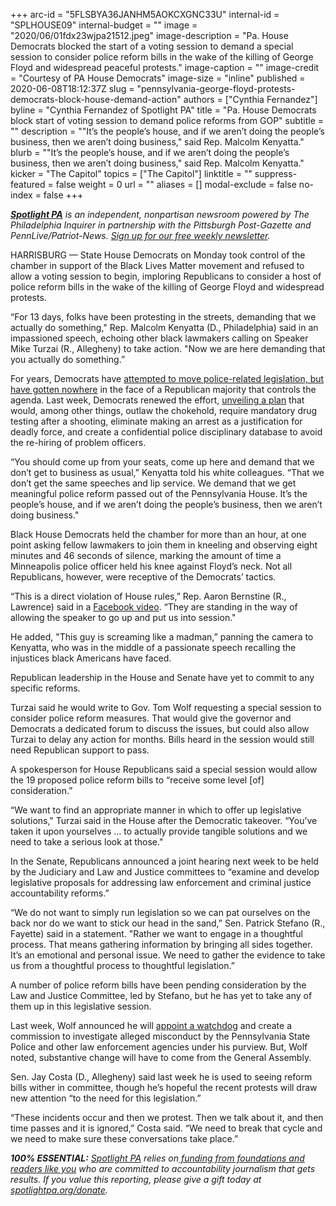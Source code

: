 +++
arc-id = "5FLSBYA36JANHM5AOKCXGNC33U"
internal-id = "SPLHOUSE09"
internal-budget = ""
image = "2020/06/01fdx23wjpa21512.jpeg"
image-description = "Pa. House Democrats blocked the start of a voting session to demand a special session to consider police reform bills in the wake of the killing of George Floyd and widespread peaceful protests."
image-caption = ""
image-credit = "Courtesy of PA House Democrats"
image-size = "inline"
published = 2020-06-08T18:12:37Z
slug = "pennsylvania-george-floyd-protests-democrats-block-house-demand-action"
authors = ["Cynthia Fernandez"]
byline = "Cynthia Fernandez of Spotlight PA"
title = "Pa. House Democrats block start of voting session to demand police reforms from GOP"
subtitle = ""
description = "\"It’s the people’s house, and if we aren’t doing the people’s business, then we aren’t doing business,\" said Rep. Malcolm Kenyatta."
blurb = "\"It’s the people’s house, and if we aren’t doing the people’s business, then we aren’t doing business,\" said Rep. Malcolm Kenyatta."
kicker = "The Capitol"
topics = ["The Capitol"]
linktitle = ""
suppress-featured = false
weight = 0
url = ""
aliases = []
modal-exclude = false
no-index = false
+++

<a href="https://lesspage.com/"><i><b>Spotlight PA</b></i></a><i> is an independent, nonpartisan newsroom powered by The Philadelphia Inquirer in partnership with the Pittsburgh Post-Gazette and PennLive/Patriot-News. </i><a href="https://lesspage.com/newsletters"><i>Sign up for our free weekly newsletter</i></a><i>.</i>

HARRISBURG — State House Democrats on Monday took control of the chamber in support of the Black Lives Matter movement and refused to allow a voting session to begin, imploring Republicans to consider a host of police reform bills in the wake of the killing of George Floyd and widespread protests.

“For 13 days, folks have been protesting in the streets, demanding that we actually do something," Rep. Malcolm Kenyatta (D., Philadelphia) said in an impassioned speech, echoing other black lawmakers calling on Speaker Mike Turzai (R., Allegheny) to take action. "Now we are here demanding that you actually do something.”

For years, Democrats have <a href="https://lesspage.com/news/2020/06/police-protest-pennsylvania-antwon-rose-use-of-force/" target=_blank>attempted to move police-related legislation, but have gotten nowhere</a> in the face of a Republican majority that controls the agenda. Last week, Democrats renewed the effort, <a href="https://www.pahouse.com/files/Documents/2020-06-02_031452__Updated%20Police%20Reforms%20(3).pdf" target=_blank>unveiling a plan</a> that would, among other things, outlaw the chokehold, require mandatory drug testing after a shooting, eliminate making an arrest as a justification for deadly force, and create a confidential police disciplinary database to avoid the re-hiring of problem officers.

“You should come up from your seats, come up here and demand that we don’t get to business as usual,” Kenyatta told his white colleagues. “That we don’t get the same speeches and lip service. We demand that we get meaningful police reform passed out of the Pennsylvania House. It’s the people’s house, and if we aren’t doing the people’s business, then we aren’t doing business."

Black House Democrats held the chamber for more than an hour, at one point asking fellow lawmakers to join them in kneeling and observing eight minutes and 46 seconds of silence, marking the amount of time a Minneapolis police officer held his knee against Floyd’s neck. Not all Republicans, however, were receptive of the Democrats’ tactics.

<script src="https://lesspage.com/embed.js" async></script><div data-spl-embed-version="1" data-spl-src="https://lesspage.com/embeds/newsletter/"></div>


“This is a direct violation of House rules,” Rep. Aaron Bernstine (R., Lawrence) said in a <a href="https://www.facebook.com/watch/?from=bookmark">Facebook video</a>. “They are standing in the way of allowing the speaker to go up and put us into session."

He added, "This guy is screaming like a madman,” panning the camera to Kenyatta, who was in the middle of a passionate speech recalling the injustices black Americans have faced.

Republican leadership in the House and Senate have yet to commit to any specific reforms.

Turzai said he would write to Gov. Tom Wolf requesting a special session to consider police reform measures. That would give the governor and Democrats a dedicated forum to discuss the issues, but could also allow Turzai to delay any action for months. Bills heard in the session would still need Republican support to pass.

A spokesperson for House Republicans said a special session would allow the 19 proposed police reform bills to “receive some level [of] consideration.”

“We want to find an appropriate manner in which to offer up legislative solutions," Turzai said in the House after the Democratic takeover. “You’ve taken it upon yourselves … to actually provide tangible solutions and we need to take a serious look at those."

In the Senate, Republicans announced a joint hearing next week to be held by the Judiciary and Law and Justice committees to “examine and develop legislative proposals for addressing law enforcement and criminal justice accountability reforms.”

<script src="https://lesspage.com/embed.js" async></script><div data-spl-embed-version="1" data-spl-src="https://lesspage.com/embeds/donate/"></div>


“We do not want to simply run legislation so we can pat ourselves on the back nor do we want to stick our head in the sand,” Sen. Patrick Stefano (R., Fayette) said in a statement. "Rather we want to engage in a thoughtful process. That means gathering information by bringing all sides together. It’s an emotional and personal issue. We need to gather the evidence to take us from a thoughtful process to thoughtful legislation.”

A number of police reform bills have been pending consideration by the Law and Justice Committee, led by Stefano, but he has yet to take any of them up in this legislative session.

Last week, Wolf announced he will <a href="https://lesspage.com/news/2020/06/pennsylvania-state-police-watchdog-tom-wolf-reform-george-floyd/">appoint a watchdog</a> and create a commission to investigate alleged misconduct by the Pennsylvania State Police and other law enforcement agencies under his purview. But, Wolf noted, substantive change will have to come from the General Assembly.

Sen. Jay Costa (D., Allegheny) said last week he is used to seeing reform bills wither in committee, though he’s hopeful the recent protests will draw new attention “to the need for this legislation.”

“These incidents occur and then we protest. Then we talk about it, and then time passes and it is ignored,” Costa said. “We need to break that cycle and we need to make sure these conversations take place.”

<i><b>100% ESSENTIAL:</b></i> <a href="https://lesspage.com/"><i>Spotlight PA</i></a><i> relies on</i><a href="https://lesspage.com/support"><i> funding from foundations and readers like you</i></a><i> who are committed to accountability journalism that gets results. If you value this reporting, please give a gift today at </i><a href="https://lesspage.com/donate"><i>spotlightpa.org/donate</i></a><i>.</i>
